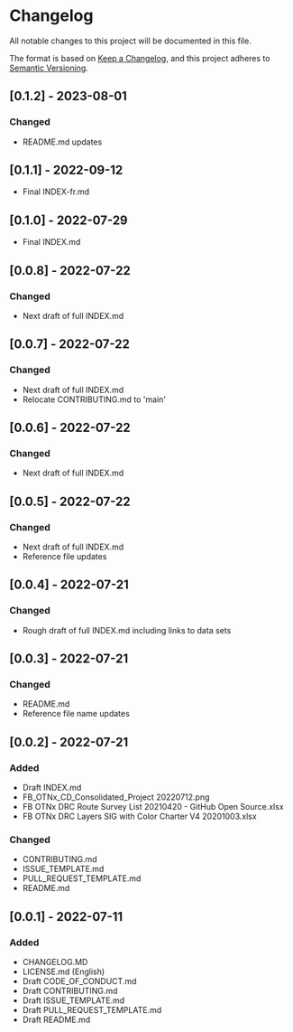 # Changelog
All notable changes to this project will be documented in this file.

The format is based on [Keep a Changelog](https://keepachangelog.com/en/1.0.0/),
and this project adheres to [Semantic Versioning](https://semver.org/spec/v2.0.0.html).

## [0.1.2] - 2023-08-01
### Changed
- README.md updates

## [0.1.1] - 2022-09-12
- Final INDEX-fr.md

## [0.1.0] - 2022-07-29
- Final INDEX.md

## [0.0.8] - 2022-07-22
### Changed
- Next draft of full INDEX.md

## [0.0.7] - 2022-07-22
### Changed
- Next draft of full INDEX.md
- Relocate CONTRIBUTING.md to 'main'

## [0.0.6] - 2022-07-22
### Changed
- Next draft of full INDEX.md

## [0.0.5] - 2022-07-22
### Changed
- Next draft of full INDEX.md
- Reference file updates

## [0.0.4] - 2022-07-21
### Changed
- Rough draft of full INDEX.md including links to data sets

## [0.0.3] - 2022-07-21
### Changed
- README.md
- Reference file name updates

## [0.0.2] - 2022-07-21
### Added
- Draft INDEX.md
- FB_OTNx_CD_Consolidated_Project 20220712.png
- FB OTNx DRC Route Survey List 20210420 - GitHub Open Source.xlsx
- FB OTNx DRC Layers SIG with Color Charter V4 20201003.xlsx

### Changed
- CONTRIBUTING.md
- ISSUE\_TEMPLATE.md
- PULL\_REQUEST\_TEMPLATE.md
- README.md

## [0.0.1] - 2022-07-11
### Added
- CHANGELOG.MD
- LICENSE.md (English)
- Draft CODE\_OF\_CONDUCT.md
- Draft CONTRIBUTING.md
- Draft ISSUE\_TEMPLATE.md
- Draft PULL\_REQUEST\_TEMPLATE.md
- Draft README.md
